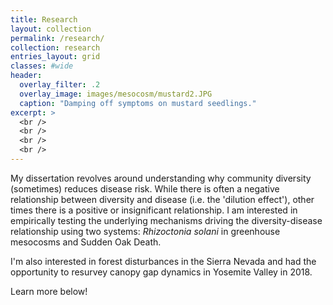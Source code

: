 ```yaml
---
title: Research
layout: collection
permalink: /research/
collection: research
entries_layout: grid
classes: #wide
header:
  overlay_filter: .2
  overlay_image: images/mesocosm/mustard2.JPG
  caption: "Damping off symptoms on mustard seedlings."
excerpt: >
  <br />
  <br />
  <br />
  <br />
---
```


My dissertation revolves around understanding why community diversity (sometimes) reduces disease risk. While there is often a negative relationship between diversity and disease (i.e. the 'dilution effect'), other times there is a positive or insignificant relationship. I am interested in empirically testing the underlying mechanisms driving the diversity-disease relationship using two systems: *Rhizoctonia solani* in greenhouse mesocosms and Sudden Oak Death.  

I'm also interested in forest disturbances in the Sierra Nevada and had the opportunity to resurvey canopy gap dynamics in Yosemite Valley in 2018.  

Learn more below!